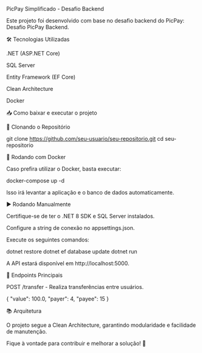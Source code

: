 PicPay Simplificado - Desafio Backend

Este projeto foi desenvolvido com base no desafio backend do PicPay: Desafio PicPay Backend.

🛠 Tecnologias Utilizadas

.NET (ASP.NET Core)

SQL Server

Entity Framework (EF Core)

Clean Architecture

Docker

📥 Como baixar e executar o projeto

🔽 Clonando o Repositório

git clone https://github.com/seu-usuario/seu-repositorio.git
cd seu-repositorio

🐳 Rodando com Docker

Caso prefira utilizar o Docker, basta executar:

docker-compose up -d

Isso irá levantar a aplicação e o banco de dados automaticamente.

▶️ Rodando Manualmente

Certifique-se de ter o .NET 8 SDK e SQL Server instalados.

Configure a string de conexão no appsettings.json.

Execute os seguintes comandos:

dotnet restore
dotnet ef database update
dotnet run

A API estará disponível em http://localhost:5000.

📌 Endpoints Principais

POST /transfer - Realiza transferências entre usuários.

{
  "value": 100.0,
  "payer": 4,
  "payee": 15
}

📚 Arquitetura

O projeto segue a Clean Architecture, garantindo modularidade e facilidade de manutenção.

Fique à vontade para contribuir e melhorar a solução! 🚀
